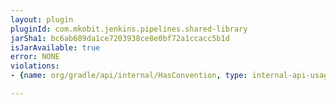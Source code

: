 ```yaml
---
layout: plugin
pluginId: com.mkobit.jenkins.pipelines.shared-library
jarSha1: bc6ab689da1ce7203938ce8e0bf72a1ccacc5b1d
isJarAvailable: true
error: NONE
violations:
- {name: org/gradle/api/internal/HasConvention, type: internal-api-usage}

---
```

